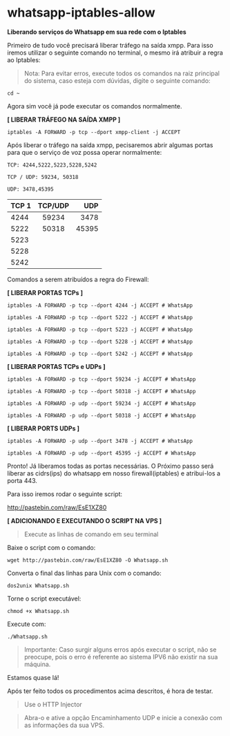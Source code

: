 # whatsapp-iptables-allow

**Liberando serviços do Whatsapp em sua rede com o Iptables**

Primeiro de tudo você precisará liberar tráfego na saída xmpp.
Para isso iremos utilizar o seguinte comando no terminal, o mesmo irá atribuir a regra ao Iptables:

> Nota: Para evitar erros, execute todos os comandos na raiz principal do sistema, caso esteja com dúvidas, digite o seguinte comando:

```
cd ~
```

Agora sim você já pode executar os comandos normalmente.

**[ LIBERAR TRÁFEGO NA SAÍDA XMPP ]**

```
iptables -A FORWARD -p tcp --dport xmpp-client -j ACCEPT
```

Após liberar o tráfego na saída xmpp, pecisaremos abrir algumas portas para que o serviço de voz possa operar normalmente:

```
TCP: 4244,5222,5223,5228,5242

TCP / UDP: 59234, 50318

UDP: 3478,45395
```
| TCP 1 | TCP/UDP | UDP |
| :---         |     :---:      |          ---: |
| 4244   | 59234     | 3478    |
| 5222     | 50318       | 45395      |
| 5223     |        |       |
| 5228     |        |       |
| 5242     |        |       |

Comandos a serem atribuídos a regra do Firewall:

**[ LIBERAR PORTAS TCPs ]**

```
iptables -A FORWARD -p tcp --dport 4244 -j ACCEPT # WhatsApp

iptables -A FORWARD -p tcp --dport 5222 -j ACCEPT # WhatsApp

iptables -A FORWARD -p tcp --dport 5223 -j ACCEPT # WhatsApp

iptables -A FORWARD -p tcp --dport 5228 -j ACCEPT # WhatsApp

iptables -A FORWARD -p tcp --dport 5242 -j ACCEPT # WhatsApp
```

**[ LIBERAR PORTAS TCPs e UDPs ]**

```
iptables -A FORWARD -p tcp --dport 59234 -j ACCEPT # WhatsApp

iptables -A FORWARD -p tcp --dport 50318 -j ACCEPT # WhatsApp

iptables -A FORWARD -p udp --dport 59234 -j ACCEPT # WhatsApp

iptables -A FORWARD -p udp --dport 50318 -j ACCEPT # WhatsApp
```

**[ LIBERAR PORTS UDPs ]**

```
iptables -A FORWARD -p udp --dport 3478 -j ACCEPT # WhatsApp

iptables -A FORWARD -p udp --dport 45395 -j ACCEPT # WhatsApp
```

Pronto! Já liberamos todas as portas necessárias. O Próximo passo será liberar as cidrs(ips) do whatsapp em nosso firewall(iptables) e atribui-los a porta 443.

Para isso iremos rodar o seguinte script:

http://pastebin.com/raw/EsE1XZ80

**[ ADICIONANDO E EXECUTANDO O SCRIPT NA VPS ]**

> Execute as linhas de comando em seu terminal

Baixe o script com o comando:
```
wget http://pastebin.com/raw/EsE1XZ80 -O Whatsapp.sh
```
Converta o final das linhas para Unix com o comando:
```
dos2unix Whatsapp.sh
```
Torne o script executável:
```
chmod +x Whatsapp.sh
```
Execute com:
```
./Whatsapp.sh
```

> Importante: Caso surgir alguns erros após executar o script, não se preocupe, pois o erro é referente ao sistema IPV6 não existir na sua máquina.

Estamos quase lá!

Após ter feito todos os procedimentos acima descritos, é hora de testar.


> Use o HTTP Injector

> Abra-o e ative a opção Encaminhamento UDP e inicie a conexão com as informações da sua VPS.
